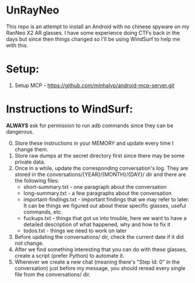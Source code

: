 # UnRayNeo

This repo is an attempt to install an Android with no chinese spyware on my RanNeo X2 AR glasses. I have some experience doing CTFs back in the days but since then things changed so I'll be using WindSurf to help me with this.

# Setup:

1. Setup MCP - https://github.com/minhalvp/android-mcp-server.git

# Instructions to WindSurf:

**ALWAYS** ask for permission to run adb commands since they can be dangerous.

0. Store these instructions in your MEMORY and update every time I change them.
1. Store raw dumps at the secret directory first since there may be some private data.
2. Once in a while, update the corresponding conversation's log. They are stored in the conversations/{YEAR}/{MONTH}/{DAY}/ dir and there are the following files:
    - short-summary.txt - one paragraph about the conversation
    - long-summary.txt - a few paragraphs about the conversation
    - important-findings.txt - important findings that we may refer to later. It can be things we figured out about these specific glasses, useful commands, etc.
    - fuckups.txt - things that got us into trouble, here we want to have a detailed description of what happened, why and how to fix it
    - todos.txt - things we need to work on later
3. Before updating the conversations/ dir, check the current date if it did not change.
4. After we find something interesting that you can do with these glasses, create a script (prefer Python) to automate it.
5. Whenever we create a new chat (meaning there's "Step Id: 0" in the conversation) just before my message, you should reread every single file from the conversations/ dir.
